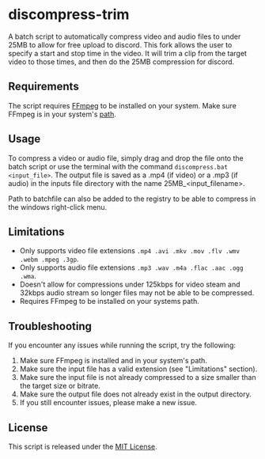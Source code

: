 # discompress-trim

A batch script to automatically compress video and audio files to under 25MB to allow for free upload to discord.
This fork allows the user to specify a start and stop time in the video. It will trim a clip from the target video to those times, and then do the 25MB compression for discord.

## Requirements

The script requires [FFmpeg](https://ffmpeg.org/download.html) to be installed on your system. Make sure FFmpeg is in your system's [path](https://phoenixnap.com/kb/ffmpeg-windows#ftoc-heading-4).

## Usage

To compress a video or audio file, simply drag and drop the file onto the batch script or use the terminal with the command `discompress.bat <input_file>`.
The output file is saved as a .mp4 (if video) or a .mp3 (if audio) in the inputs file directory with the name 25MB_<input_filename>.

Path to batchfile can also be added to the registry to be able to compress in the windows right-click menu.

## Limitations

- Only supports video file extensions `.mp4 .avi .mkv .mov .flv .wmv .webm .mpeg .3gp`.
- Only supports audio file extensions `.mp3 .wav .m4a .flac .aac .ogg .wma`.
- Doesn't allow for compressions under 125kbps for video steam and 32kbps audio stream so longer files may not be able to be compressed.
- Requires FFmpeg to be installed on your systems path.

## Troubleshooting

If you encounter any issues while running the script, try the following:

1. Make sure FFmpeg is installed and in your system's path.
2. Make sure the input file has a valid extension (see "Limitations" section).
3. Make sure the input file is not already compressed to a size smaller than the target size or bitrate.
4. Make sure the output file does not already exist in the output directory.
5. If you still encounter issues, please make a new issue.

## License

This script is released under the [MIT License](https://opensource.org/licenses/MIT).

